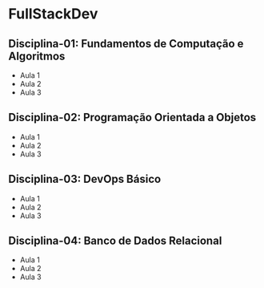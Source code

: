 # FullStackDev
## Disciplina-01: Fundamentos de Computação e Algoritmos
- Aula 1
- Aula 2
- Aula 3

## Disciplina-02: Programação Orientada a Objetos
- Aula 1
- Aula 2
- Aula 3

## Disciplina-03: DevOps Básico
- Aula 1
- Aula 2
- Aula 3

## Disciplina-04: Banco de Dados Relacional
- Aula 1
- Aula 2
- Aula 3